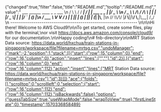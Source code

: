 {"changed":true,"filter":false,"title":"README.md","tooltip":"/README.md","value":"         ___        ______     ____ _                 _  ___  \n        / \\ \\      / / ___|   / ___| | ___  _   _  __| |/ _ \\ \n       / _ \\ \\ /\\ / /\\___ \\  | |   | |/ _ \\| | | |/ _` | (_) |\n      / ___ \\ V  V /  ___) | | |___| | (_) | |_| | (_| |\\__, |\n     /_/   \\_\\_/\\_/  |____/   \\____|_|\\___/ \\__,_|\\__,_|  /_/ \n ----------------------------------------------------------------- \n\n\nHi there! Welcome to AWS Cloud9!\n\nTo get started, create some files, play with the terminal,\nor visit https://docs.aws.amazon.com/console/cloud9/ for our documentation.\n\nHappy coding!\n# fnb-directory\n\nMRT Station Data source: https://data.world/hxchua/train-stations-in-singapore/workspace/file?filename=mrtsg.csv","undoManager":{"mark":-2,"position":1,"stack":[[{"start":{"row":15,"column":0},"end":{"row":16,"column":0},"action":"insert","lines":["",""],"id":2}],[{"start":{"row":16,"column":0},"end":{"row":16,"column":112},"action":"insert","lines":["MRT Station Data source: https://data.world/hxchua/train-stations-in-singapore/workspace/file?filename=mrtsg.csv"],"id":3}]]},"ace":{"folds":[],"scrolltop":0,"scrollleft":0,"selection":{"start":{"row":16,"column":112},"end":{"row":16,"column":112},"isBackwards":false},"options":{"guessTabSize":true,"useWrapMode":false,"wrapToView":true},"firstLineState":0},"timestamp":1570336858489}